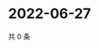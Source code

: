 # 2022-06-27

共 0 条

<!-- BEGIN WEIBO -->
<!-- 最后更新时间 Mon Jun 27 2022 11:03:48 GMT+0800 (China Standard Time) -->

<!-- END WEIBO -->
